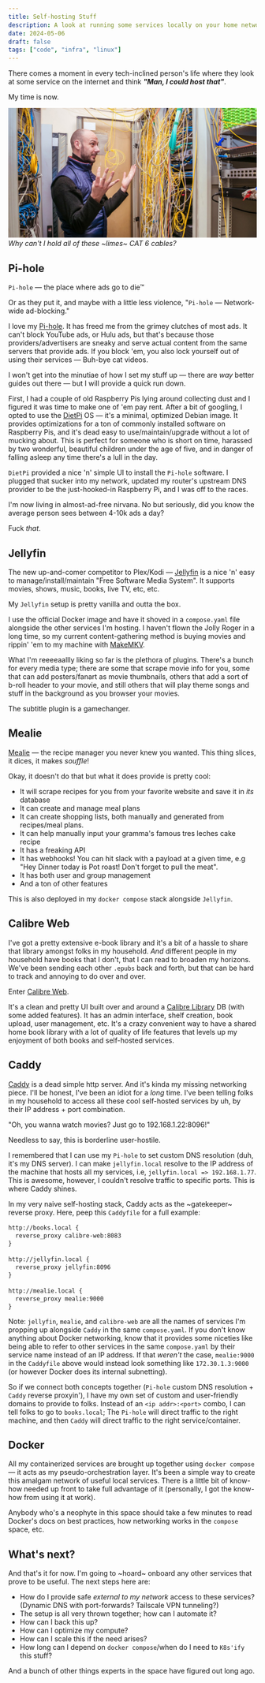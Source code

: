 ```yaml
---
title: Self-hosting Stuff
description: A look at running some services locally on your home network
date: 2024-05-06
draft: false
tags: ["code", "infra", "linux"]
---
```


There comes a moment in every tech-inclined person's life where they look at some service on the internet and think **_"Man, I could host that"_**.

My time is now.

![A very messy server closet][messyserver] *Why can't I hold all of these ~limes~ CAT 6 cables?*

## Pi-hole

`Pi-hole` — the place where ads go to die™

Or as they put it, and maybe with a little less violence, "`Pi-hole` — Network-wide ad-blocking." 

I love my [Pi-hole][pihole]. It has freed me from the grimey clutches of most ads. It can't block YouTube ads, or Hulu ads, but that's because those providers/advertisers are sneaky and serve actual content from the same servers that provide ads. If you block 'em, you also lock yourself out of using their services — Buh-bye cat videos.

I won't get into the minutiae of how I set my stuff up — there are _way_ better guides out there — but I will provide a quick run down.

First, I had a couple of old Raspberry Pis lying around collecting dust and I figured it was time to make one of 'em pay rent. After a bit of googling, I opted to use the [DietPi][dietpi] OS — it's a minimal, optimized Debian image. It provides optimizations for a ton of commonly installed software on Raspberry Pis, and it's dead easy to use/maintain/upgrade without a lot of mucking about. This is perfect for someone who is short on time, harassed by two wonderful, beautiful children under the age of five, and in danger of falling asleep any time there's a lull in the day.

`DietPi` provided a nice 'n' simple UI to install the `Pi-hole` software. I plugged that sucker into my network, updated my router's upstream DNS provider to be the just-hooked-in Raspberry Pi, and I was off to the races.

I'm now living in almost-ad-free nirvana. No but seriously, did you know the average person sees between 4-10k ads a day?

Fuck _that_.

## Jellyfin

The new up-and-comer competitor to Plex/Kodi — [Jellyfin][jellyfin] is a nice 'n' easy to manage/install/maintain "Free Software Media System". It supports movies, shows, music, books, live TV, etc, etc.

My `Jellyfin` setup is pretty vanilla and outta the box.

I use the official Docker image and have it shoved in a `compose.yaml` file alongside the other services I'm hosting. I haven't flown the Jolly Roger in a long time, so my current content-gathering method is buying movies and rippin' 'em to my machine with [MakeMKV][makemkv].

What I'm reeeeaallly liking so far is the plethora of plugins. There's a bunch for every media type; there are some that scrape movie info for you, some that can add posters/fanart as movie thumbnails, others that add a sort of b-roll header to your movie, and still others that will play theme songs and stuff in the background as you browser your movies.

The subtitle plugin is a gamechanger.

## Mealie

[Mealie][mealie] — the recipe manager you never knew you wanted. This thing slices, it dices, it makes _souffle_!

Okay, it doesn't do that but what it does provide is pretty cool:

- It will scrape recipes for you from your favorite website and save it in _its_ database
- It can create and manage meal plans
- It can create shopping lists, both manually and generated from recipes/meal plans.
- It can help manually input your gramma's famous tres leches cake recipe
- It has a freaking API
- It has webhooks! You can hit slack with a payload at a given time, e.g "Hey Dinner today is Pot roast! Don't forget to pull the meat".
- It has both user and group management
- And a ton of other features

This is also deployed in my `docker compose` stack alongside `Jellyfin`.

## Calibre Web

I've got a pretty extensive e-book library and it's a bit of a hassle to share that library amongst folks in my household. _And_ different people in my household have books that I don't, that I can read to broaden my horizons. We've been sending each other `.epubs` back and forth, but that can be hard to track and annoying to do over and over.

Enter [Calibre Web][calibreweb].

It's a clean and pretty UI built over and around a [Calibre Library][calibre] DB (with some added features). It has an admin interface, shelf creation, book upload, user management, etc. It's a crazy convenient way to have a shared home book library with a lot of quality of life features that levels up my enjoyment of both books and self-hosted services.

## Caddy

[Caddy][caddy] is a dead simple http server. And it's kinda my missing networking piece. I'll be honest, I've been an idiot for a _long_ time. I've been telling folks in my household to access all these cool self-hosted services by uh, by their IP address + port combination. 

"Oh, you wanna watch movies? Just go to 192.168.1.22:8096!"

Needless to say, this is borderline user-hostile.

I remembered that I can use my `Pi-hole` to set custom DNS resolution (duh, it's my DNS server). I can make `jellyfin.local` resolve to the IP address of the machine that hosts all my services, i.e, `jellyfin.local => 192.168.1.77`. This is awesome, however, I couldn't resolve traffic to specific ports. This is where Caddy shines.

In my very naive self-hosting stack, Caddy acts as the ~gatekeeper~ reverse proxy. Here, peep this `Caddyfile` for a full example:

```
http://books.local {
  reverse_proxy calibre-web:8083
}

http://jellyfin.local {
  reverse_proxy jellyfin:8096
}

http://mealie.local {
  reverse_proxy mealie:9000
}
```

Note: `jellyfin`, `mealie`, and `calibre-web` are all the names of services I'm propping up alongside `Caddy` in the same `compose.yaml`. If you don't know anything about Docker networking, know that it provides some niceties like being able to refer to other services in the same `compose.yaml` by their service name instead of an IP address. If that _weren't_ the case, `mealie:9000` in the `Caddyfile` above would instead look something like `172.30.1.3:9000` (or however Docker does its internal subnetting).

So if we connect both concepts together (`Pi-hole` custom DNS resolution + `Caddy` reverse proxyin'), I have my own set of custom and user-friendly domains to provide to folks. Instead of an `<ip addr>:<port>` combo, I can tell folks to go to `books.local`; The `Pi-hole` will direct traffic to the right machine, and then `Caddy` will direct traffic to the right service/container.

## Docker

All my containerized services are brought up together using `docker compose` — it acts as my pseudo-orchestration layer. It's been a simple way to create this amalgam network of useful local services. There is a little bit of know-how needed up front to take full advantage of it (personally, I got the know-how from using it at work). 

Anybody who's a neophyte in this space should take a few minutes to read Docker's docs on best practices, how networking works in the `compose` space, etc.

## What's next?

And that's it for now. I'm going to ~hoard~ onboard any other services that prove to be useful. The next steps here are:
- How do I provide safe _external to my network_ access to these services? (Dynamic DNS with port-forwards? Tailscale VPN tunneling?)
- The setup is all very thrown together; how can I automate it?
- How can I back this up?
- How can I optimize my compute?
- How can I scale this if the need arises?
- How long can I depend on `docker compose`/when do I need to `K8s'ify` this stuff?

And a bunch of other things experts in the space have figured out long ago.

[messyserver]: ../../assets/messy-server-room.jpg
[pihole]: https://pi-hole.net
[dietpi]: https://dietpi.com/
[jellyfin]: https://jellyfin.org
[calibre]: https://calibre-ebook.com/
[calibreweb]: https://github.com/janeczku/calibre-web
[makemkv]: https://www.makemkv.com/
[mealie]: https://mealie.io/
[caddy]: https://caddyserver.com/

